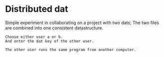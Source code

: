# Distributed dat

Simple experiment in collaborating on a project with two dats;
The two files are combined into one consistent datastructure.

```
Choose either user a or b.
And enter the dat key of the other user.

The other user runs the same program from another computer.
```
